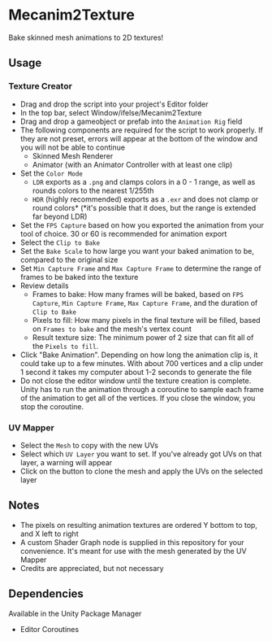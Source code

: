 # Mecanim2Texture
Bake skinned mesh animations to 2D textures!

## Usage
### Texture Creator
- Drag and drop the script into your project's Editor folder
- In the top bar, select Window/ifelse/Mecanim2Texture
- Drag and drop a gameobject or prefab into the `Animation Rig` field
- The following components are required for the script to work properly.  If they are not preset, errors will appear at the bottom of the window and you will not be able to continue
    - Skinned Mesh Renderer
    - Animator (with an Animator Controller with at least one clip)
- Set the `Color Mode`
    - `LDR` exports as a `.png` and clamps colors in a 0 - 1 range, as well as rounds colors to the nearest 1/255th
    - `HDR` (highly recommended) exports as a `.exr` and does not clamp or round colors* (*it's possible that it does, but the range is extended far beyond LDR)
- Set the `FPS Capture` based on how you exported the animation from your tool of choice.  30 or 60 is recommended for animation export
- Select the `Clip to Bake`
- Set the `Bake Scale` to how large you want your baked animation to be, compared to the original size
- Set `Min Capture Frame` and `Max Capture Frame` to determine the range of frames to be baked into the texture
- Review details
    - Frames to bake: How many frames will be baked, based on `FPS Capture`, `Min Capture Frame`, `Max Capture Frame`, and the duration of `Clip to Bake`
    - Pixels to fill: How many pixels in the final texture will be filled, based on `Frames to bake` and the mesh's vertex count
    - Result texture size: The minimum power of 2 size that can fit all of the `Pixels to fill`.
- Click "Bake Animation".  Depending on how long the animation clip is, it could take up to a few minutes.  With about 700 vertices and a clip under 1 second it takes my computer about 1-2 seconds to generate the file
- Do not close the editor window until the texture creation is complete.  Unity has to run the animation through a coroutine to sample each frame of the animation to get all of the vertices.  If you close the window, you stop the coroutine.

### UV Mapper
- Select the `Mesh` to copy with the new UVs
- Select which `UV Layer` you want to set.  If you've already got UVs on that layer, a warning will appear
- Click on the button to clone the mesh and apply the UVs on the selected layer

## Notes
- The pixels on resulting animation textures are ordered Y bottom to top, and X left to right
- A custom Shader Graph node is supplied in this repository for your convenience.  It's meant for use with the mesh generated by the UV Mapper
- Credits are appreciated, but not necessary

## Dependencies
Available in the Unity Package Manager
- Editor Coroutines
